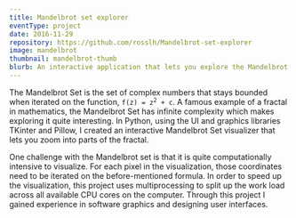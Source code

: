 ```yaml
---
title: Mandelbrot set explorer
eventType: project
date: 2016-11-29
repository: https://github.com/rosslh/Mandelbrot-set-explorer
image: mandelbrot
thumbnail: mandelbrot-thumb
blurb: An interactive application that lets you explore the Mandelbrot set fractal. Made with Python and TKinter.
---
```


The Mandelbrot Set is the set of complex numbers that stays bounded when iterated on the function, <code>f(z) = z<sup>2</sup> + c</code>. A famous example of a fractal in mathematics, the Mandelbrot Set has infinite complexity which makes exploring it quite interesting. In Python, using the UI and graphics libraries TKinter and Pillow, I created an interactive Mandelbrot Set visualizer that lets you zoom into parts of the fractal.

One challenge with the Mandelbrot set is that it is quite computationally intensive to visualize. For each pixel in the visualization, those coordinates need to be iterated on the before-mentioned formula. In order to speed up the visualization, this project uses multiprocessing to split up the work load across all available CPU cores on the computer. Through this project I gained experience in software graphics and designing user interfaces.
